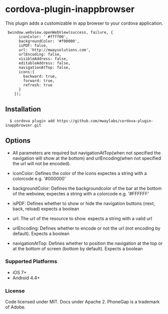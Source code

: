 # cordova-plugin-inappbrowser

This plugin adds a customizable in app browser to your cordova application.

```
 $window.webview.openWebView(success, failure, {
      iconColor: ' #ffff00',
      backgroundColor: '#f00000',
      isPDF: false,
      url: 'http://mwaysolutions.com',
      urlEncoding: false,
      visibleAddress: false,
      editableAddress: false,
      navigationAtTop: false,
      icons:{
        backward: true,
        forward: true,
        refresh: true
      }
    });
```

## Installation
```
  $ cordova plugin add https://github.com/mwaylabs/cordova-plugin-inappbrowser.git
```
## Options
- All parameters are required but navigationAtTop(when not specified the navigation will show at the bottom) and urlEncoding(when not specified the url will not be encoded).

- iconColor: Defines the color of the icons expectes a string with a colorcode e.g. '#000000'
- backgroundColor: Defines the backgroundcolor of the bar at the bottom of the webview, expectes a string with a colorcode e.g. '#FFFFFF'
- isPDF: Defines whether to show or hide the navigation buttons (next, back, reload) expects a boolean
- url: The url of the resource to show. expects a string with a valid url
- urlEncoding: Defines whether to encode or not the url (not encoding by default). Expects a boolean
- navigationAtTop: Defines whether to position the navigation at the top or at the bottom of screen (bottom by default). Expects a boolean

### Supported Platforms
- iOS 7+
- Android 4.4+

### License
Code licensed under MIT. Docs under Apache 2. PhoneGap is a trademark of Adobe.
